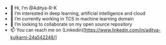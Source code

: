 - 👋 Hi, I’m @Aditya-R-K
- 👀 I’m interested in deep learning, artificial intelligence and cloud 
- 🌱 I’m currently working in TCS in machine learning domain
- 💞️ I’m looking to collaborate on my open source repository 
- 📫 You can reach me on (Linkedin)[https://www.linkedin.com/in/aditya-kulkarni-24a542248/]

<!---
Aditya-R-K/Aditya-R-K is a ✨ special ✨ repository because its `README.md` (this file) appears on your GitHub profile.
You can click the Preview link to take a look at your changes.
--->
